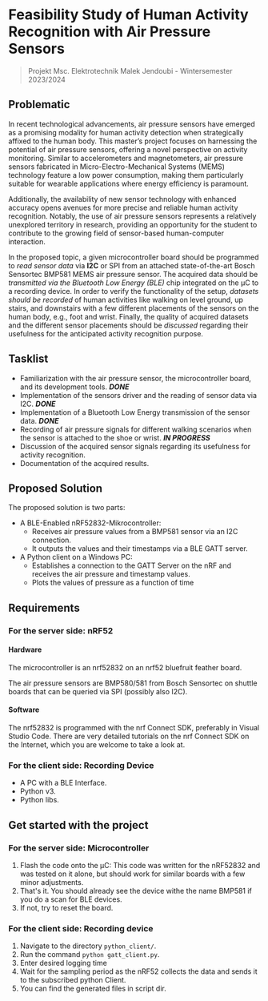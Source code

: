 # Feasibility Study of Human Activity Recognition with Air Pressure Sensors

> Projekt Msc. Elektrotechnik Malek Jendoubi - Wintersemester 2023/2024

## Problematic
In recent technological advancements, air pressure sensors have emerged as a promising modality for human activity detection when strategically affixed to the human body. This master’s project focuses on harnessing the potential of air pressure sensors, offering a novel perspective on activity monitoring. Similar to accelerometers and magnetometers, air pressure sensors fabricated in Micro-Electro-Mechanical Systems (MEMS) technology feature a low power consumption, making them particularly suitable for wearable applications where energy efficiency is paramount. 

Additionally, the availability of new sensor technology with enhanced accuracy opens avenues for more precise and reliable human activity recognition. Notably, the use of air pressure sensors represents a relatively unexplored territory in research, providing an opportunity for the student to contribute to the growing field of sensor-based human-computer interaction.

In the proposed topic, a given microcontroller board should be programmed to _read sensor data_ via __I2C__ or SPI from an attached state-of-the-art Bosch Sensortec BMP581 MEMS air pressure sensor. The acquired data should be _transmitted via the Bluetooth Low Energy (BLE)_ chip integrated on the µC to a recording device. In order to verify the functionality of the setup, _datasets should be recorded_ of human activities like walking on level ground, up stairs, and downstairs with a few different placements of the sensors on the human body, e.g., foot and wrist. Finally, the quality of acquired datasets and the different sensor placements should be _discussed_ regarding their usefulness for the anticipated activity recognition purpose.

## Tasklist

* Familiarization with the air pressure sensor, the microcontroller board, and its development tools. **_DONE_**
* Implementation of the sensors driver and the reading of sensor data via I2C. **_DONE_**
* Implementation of a Bluetooth Low Energy transmission of the sensor data. **_DONE_**
* Recording of air pressure signals for different walking scenarios when the sensor is attached to the shoe or wrist. **_IN PROGRESS_**
* Discussion of the acquired sensor signals regarding its usefulness for activity recognition.
* Documentation of the acquired results.

## Proposed Solution

The proposed solution is two parts:

* A BLE-Enabled nRF52832-Mikrocontroller:
  * Receives air pressure values from a BMP581 sensor via an I2C connection.
  * It outputs the values and their timestamps via a BLE GATT server.
* A Python client on a Windows PC:
  * Establishes a connection to the GATT Server on the nRF and receives the air pressure and timestamp values.
  * Plots the values of pressure as a function of time
 
## Requirements

### For the server side: nRF52

#### Hardware
The microcontroller is an nrf52832 on an nrf52 bluefruit feather board.

The air pressure sensors are BMP580/581 from Bosch Sensortec on shuttle boards that can be queried via SPI (possibly also I2C).

#### Software

The nrf52832 is programmed with the nrf Connect SDK, preferably in Visual Studio Code. There are very detailed tutorials on the nrf Connect SDK on the Internet, which you are welcome to take a look at.

### For the client side: Recording Device

* A PC with a BLE Interface.
* Python v3.
* Python libs.

## Get started with the project

### For the server side: Microcontroller

1. Flash the code onto the µC: This code was written for the nRF52832 and was tested on it alone, but should work for similar boards with a few minor adjustments.
2. That's it. You should already see the device withe the name BMP581 if you do a scan for BLE devices.
3. If not, try to reset the board.

### For the client side: Recording device

1. Navigate to the directory `python_client/`.
2. Run the command `python gatt_client.py`.
3. Enter desired logging time
4. Wait for the sampling period as the nRF52 collects the data and sends it to the subscribed python Client.
5. You can find the generated files in script dir.
